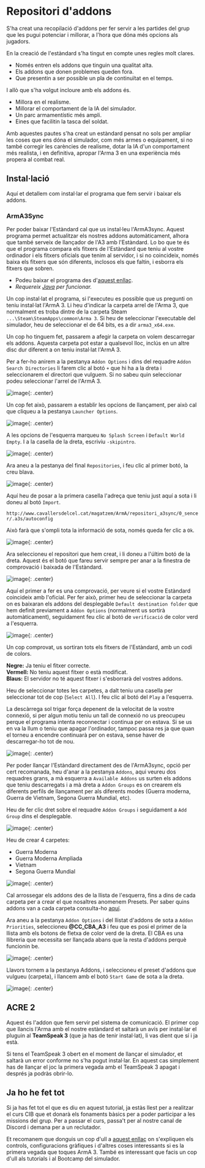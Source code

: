 # Repositori d'addons

S'ha creat una recopilació d'addons per fer servir a les partides del grup que les pugui potenciar i millorar, a l'hora que dóna més opcions als jugadors.

En la creació de l'estàndard s'ha tingut en compte unes regles molt clares.

* Només entren els addons que tinguin una qualitat alta.
* Els addons que donen problemes queden fora.
* Que presentin a ser possible un pla de continuïtat en el temps.

I allò que s'ha volgut incloure amb els addons és.

* Millora en el realisme.
* Millorar el comportament de la IA del simulador.
* Un parc armamentístic més ampli.
* Eines que facilitin la tasca del soldat.

Amb aquestes pautes s'ha creat un estàndard pensat no sols per ampliar les coses que ens dóna el simulador, com més armes o equipament, si no també corregir les carències de realisme, dotar la IA d'un comportament més realista, i en definitiva, apropar l'Arma 3 en una experiència més propera al combat real.

## Instal·lació

Aquí et detallem com instal·lar el programa que fem servir i baixar els addons.

### ArmA3Sync

Per poder baixar l'Estàndard cal que us instal·leu l'ArmA3sync. Aquest programa permet actualitzar els nostres addons automàticament, alhora que també serveix de llançador de l'A3 amb l'Estàndard. Lo bo que te és que el programa compara els fitxers de l'Estàndard que teniu al vostre ordinador i els fitxers oficials que tenim al servidor, i si no coincideix, només baixa els fitxers que són diferents, inclosos els que faltin, i esborra els fitxers que sobren.

* Podeu baixar el programa des d'[aquest enllaç](http://www.armaholic.com/page.php?id=22199).
* *Requereix [Java](http://www.java.com/en/download) per funcionar.*

Un cop instal·lat el programa, si l'executeu es possible que us pregunti on teniu instal·lat l'ArmA 3. Li heu d'indicar la carpeta arrel de l'Arma 3, que normalment es troba dintre de la carpeta Steam `...\Steam\SteamApps\common\Arma 3`. Si heu de seleccionar l'executable del simulador, heu de seleccionar el de 64 bits, es a dir `arma3_x64.exe`.

Un cop ho tinguem fet, passarem a afegir la carpeta on volem descarregar els addons. Aquesta carpeta pot estar a qualsevol lloc, inclús en un altre disc dur diferent a on teniu instal·lat l'ArmA 3.

Per a fer-ho anirem a la pestanya `Addon Options` i dins del requadre `Addon Search Directories` li farem clic al botó `+` que hi ha a la dreta i seleccionarem el directori que vulguem. Si no sabeu quin seleccionar podeu seleccionar l'arrel de l'ArmA 3.

![image](../_imatges/addonoptions.png){: .center}

Un cop fet això, passarem a establir les opcions de llançament, per això cal que cliqueu a la pestanya `Launcher Options`.

![image](../_imatges/arma3sync_1.jpg){: .center}

A les opcions de l'esquerra marqueu `No Splash Screen` i `Default World Empty`. I a la casella de la dreta, escriviu `-skipintro`.

![image](../_imatges/arma3sync_2.jpg){: .center}

Ara aneu a la pestanya del final `Repositories`, i feu clic al primer botó, la creu blava.

![image](../_imatges/arma3sync_3.jpg){: .center}

Aquí heu de posar a la primera casella l'adreça que teniu just aquí a sota i li doneu al botó `Import`.

`http://www.cavallersdelcel.cat/magatzem/ArmA/repositori_a3sync/0_sencer/.a3s/autoconfig`

Això farà que s'ompli tota la informació de sota, només queda fer clic a `Ok`.

![image](../_imatges/arma3sync_5.jpg){: .center}

Ara seleccioneu el repositori que hem creat, i li doneu a l'últim botó de la dreta. Aquest és el botó que fareu servir sempre per anar a la finestra de comprovació i baixada de l'Estàndard.

![image](../_imatges/arma3sync_6.jpg){: .center}

Aquí el primer a fer es una comprovació, per veure si el vostre Estàndard coincideix amb l'oficial. Per fer això, primer heu de seleccionar la carpeta on es baixaran els addons del desplegable `Default destination folder` que hem definit previament a `Addon Options` (normalment us sortirà automàticament), seguidament feu clic al botó de `verificació` de color verd a l'esquerra.

![image](../_imatges/arma3sync_7.png){: .center}

Un cop comprovat, us sortiran tots els fitxers de l'Estàndard, amb un codi de colors.

**Negre:** Ja teniu el fitxer correcte.  
**Vermell:** No teniu aquest fitxer o està modificat.  
**Blaus:** El servidor no té aquest fitxer i s'esborrarà del vostres addons.

Heu de seleccionar totes les carpetes, a dalt teniu una casella per seleccionar tot de cop (`Select All`). I feu clic al botó del `Play` a l'esquerra.

La descàrrega sol trigar força depenent de la velocitat de la vostre connexió, si per algun motiu teniu un tall de connexió no us preocupeu perque el programa intenta reconnectar i continua per on estava. Si se us en va la llum o teniu que apagar l'ordinador, tampoc passa res ja que quan el torneu a encendre continuarà per on estava, sense haver de descarregar-ho tot de nou.

![image](../_imatges/arma3sync_8.jpg){: .center}

Per poder llançar l'Estàndard directament des de l'ArmA3sync, opció per cert recomanada, heu d'anar a la pestanya `Addons`, aqui veureu dos requadres grans, a mà esquerra a `Available Addons` us surten els addons que teniu descarregats i a mà dreta a `Addon Groups` es on crearem els diferents perfils de llançament per als diferents modes (Guerra moderna, Guerra de Vietnam, Segona Guerra Mundial, etc).

Heu de fer clic dret sobre el requadre `Addon Groups` i seguidament a `Add Group` dins el desplegable. 

![image](../_imatges/arma3sync_9.png){: .center}

Heu de crear 4 carpetes:

- Guerra Moderna
- Guerra Moderna Ampliada
- Vietnam
- Segona Guerra Mundial

![image](../_imatges/arma3sync_10.png){: .center}

Cal arrossegar els addons des de la llista de l'esquerra, fins a dins de cada carpeta per a crear el que nosaltres anomenem Presets. Per saber quins addons van a cada carpeta consulta-ho [aquí](http://www.cavallersdelcel.cat/forums/threads/servidor-dedicat-com-accedir-hi-i-presets.5413).

Ara aneu a la pestanya `Addon Options` i del llistat d'addons de sota a `Addon Priorities`, seleccioneu **@CC_CBA_A3** i feu que es posi el primer de la llista amb els botons de fletxa de color verd de la dreta. El CBA es una llibreria que necessita ser llançada abans que la resta d'addons perquè funcionin be.

![image](../_imatges/arma3sync_11.jpg){: .center}

Llavors tornem a la pestanya Addons, i seleccioneu el preset d'addons que vulgueu (carpeta), i llancem amb el botó `Start Game` de sota a la dreta.

![image](../_imatges/arma3sync_10bis.png){: .center}

## ACRE 2

Aquest és l'addon que fem servir pel sistema de comunicació. El primer cop que llancis l'Arma amb el nostre estàndard et saltarà un avís per instal·lar el pluguin al **TeamSpeak 3** (que ja has de tenir instal·lat), li vas dient que sí i ja està.

Si tens el TeamSpeak 3 obert en el moment de llançar el simulador, et saltarà un error conforme no s'ha pogut instal·lar. En aquest cas simplement has de llançar el joc la primera vegada amb el TeamSpeak 3 apagat i després ja podràs obrir-lo.

## Ja ho he fet tot

Si ja has fet tot el que es diu en aquest tutorial, ja estàs llest per a realitzar el curs CIB que et donarà els fonaments bàsics per a poder participar a les missions del grup. Per a passar el curs, passa't per al nostre canal de Discord i demana per a un reclutador.

Et recomanem que donguis un cop d'ull a [aquest enllaç](http://arma.cavallersdelcel.cat/ebc/fase1/simulador/) on s'expliquen els controls, configuracions gràfiques i d'altres coses interessants si es la primera vegada que toques ArmA 3. També es interessant que facis un cop d'ull als tutorials i al Bootcamp del simulador.